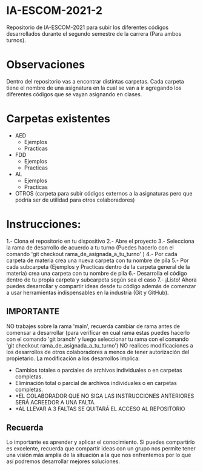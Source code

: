 # IA-ESCOM-2021-2
Repositorio de IA-ESCOM-2021 para subir los diferentes códigos desarrollados durante el segundo semestre de la carrera (Para ambos turnos).

# Observaciones
Dentro del repositorio vas a encontrar distintas carpetas. Cada carpeta tiene el nombre de una asignatura en la cual se van a ir agregando los diferentes códigos que se vayan asignando en clases. 

# Carpetas existentes
- AED 
  - Ejemplos
  - Practicas
- FDD
  - Ejemplos
  - Practicas
- AL
  - Ejemplos
  - Practicas
- OTROS (carpeta para subir códigos externos a la asignaturas pero que podría ser de utilidad para otros colaboradores)
 
# Instrucciones:
1.- Clona el repositorio en tu dispositivo
2.- Abre el proyecto
3.- Selecciona la rama de desarrollo de acuerdo a tu turno (Puedes hacerlo con el comando 'git checkout rama_de_asignada_a_tu_turno' )
4.- Por cada carpeta de materia crea una nueva carpeta con tu nombre de pila
5.- Por cada subcarpeta (Ejemplos y Practicas dentro de la carpeta general de la materia) crea una carpeta con tu nombre de pila
6.- Desarrolla el código dentro de tu propia carpeta y subcarpeta según sea el caso
7.- ¡Listo! Ahora puedes desarrollar y compartir ideas desde tu código además de comenzar a usar herramientas indispensables en la industria (Git y GitHub).

## IMPORTANTE
NO trabajes sobre la rama 'main', recuerda cambiar de rama antes de comensar a desarrollar (para verificar en cual rama estas puedes hacerlo con el comando  'git branch' y luego seleccionar tu rama con el comando 'git checkout rama_de_asignada_a_tu_turno')
NO realices modificaciones a los desarrollos de otros colaboradores a menos de tener autorización del propietario.
La modificación a los desarrollos implica:
- Cambios totales o parciales de archivos individuales o en carpetas completas.
- Eliminación total o parcial de archivos individuales o en carpetas completas.
 - *EL COLABORADOR QUE NO SIGA LAS INSTRUCCIONES ANTERIORES SERÁ ACREEDOR A UNA FALTA. 
 - *AL LLEVAR A 3 FALTAS SE QUITARÁ EL ACCESO AL REPOSITORIO

## Recuerda
Lo importante es aprender y aplicar el conocimiento. Si puedes compartirlo es excelente, recuerda que compartir ideas con un grupo nos permite tener una visión más amplia de la situación a la que nos enfrentemos por lo que así podremos desarrollar mejores soluciones.

